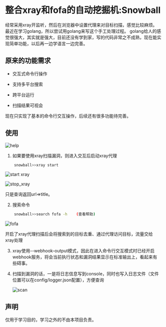 # 整合xray和fofa的自动挖掘机:Snowball

经常采用xray开监听，然后在浏览器中设置代理来对目标扫描，感觉比较麻烦。最近在学习golang，所以尝试用golang来写这个手工处理过程。
golang给人的感觉很强大，其实就是强大，目前还没有学到家，写的代码非常之不成熟，现在能实现简单功能，以后再一边学语言一边完善。

## 原来的功能需求

- 交互式命令行操作

- 支持多平台搜索

- 跨平台运行

- 扫描结果可视会

现在只实现了基本的命令行交互操作，后续还有很多功能待完善。

## 使用

![help](https://github.com/rootklt/snowball/blob/main/images/help.png)

1. 如果要使用xray扫描漏洞，则进入交互后启动xray代理

```bash
    snowball>>xray start
```

![start xray](https://github.com/rootklt/snowball/blob/main/images/start_xray.png)

![stop_xray](https://github.com/rootklt/snowball/blob/main/images/xray_stop.png)

只是查询返回url=>title。

2. 搜索命令

```bash
    snowball>>search fofa -h    (查看帮助)
```
![fofa](https://github.com/rootklt/snowball/blob/main/images/fofa.png)

开启了xray代理扫描后会将搜索到的目标去重、通过代理访问目标，流量交给xray处理

3. xray使用--webhook-output模式，因此在进入命令行交互模式时已经开启webhook服务，将会当前执行状态和漏洞结果显示在标准输出上，看起来有些碍事。

4. 扫描到漏洞的话，一是将日志信息写到console，同时也写入日志文件（文件位置可以在config/logger.json配置），方便查询

   ![scan](https://github.com/rootklt/snowball/blob/main/images/scanning.png)

## 声明

仅用于学习目的，学习之外的不由本项目负责。